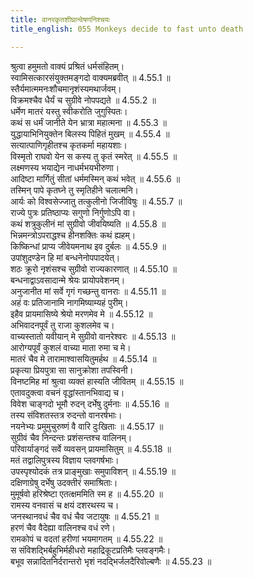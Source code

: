 ```yaml
---
title: वानरकृतशीघ्रान्वेषणनिश्चयः
title_english: 055 Monkeys decide to fast unto death

---
```

<div class="audioEmbed"  caption="श्रीराम-हरिसीताराममूर्ति-घनपाठिभ्यां वचनम्" src="https://archive.org/download/Ramayana-recitation-Sriram-harisItArAmamUrti-Ghanapaati-v2/Kanda_4/Kanda_4_KSK-055-Monkeys_decide_to_fast_unto_death.mp3"></div>

  
श्रुत्वा हमुमतो वाक्यं प्रश्रितं धर्मसंहितम्।  
स्वामिसत्कारसंयुक्तमङ्गदो वाक्यमब्रवीत् ॥ 4.55.1 ॥   
स्तैर्यमात्ममनःशौचमानृशंस्यमथार्जवम्।  
विक्रमश्चैव धैर्यं च सुग्रीवे नोपपद्यते ॥ 4.55.2 ॥   
धर्मेण मातरं यस्तु स्वीकरोति जुगुस्पितः।  
कथं स धर्मं जानीते येन भ्रात्रा महात्मना ॥ 4.55.3 ॥   
युद्धायाभिनियुक्तेन बिलस्य पिहितं मुखम् ॥ 4.55.4 ॥   
सत्यात्पाणिगृहीतश्च कृतकर्मा महायशाः।  
विस्मृतो राघवो येन स कस्य तु कृतं स्मरेत् ॥ 4.55.5 ॥   
लक्ष्मणस्य भयाद्येन नाधर्मभयभीरुणा।  
आदिष्टा मार्गितुं सीतां धर्ममस्मिन् कथं भवेत् ॥ 4.55.6 ॥   
तस्मिन् पापे कृतघ्ने तु स्मृतिहीने चलात्मनि।  
आर्यः को विश्वसेज्जातु तत्कुलीनो जिजीविषुः ॥ 4.55.7 ॥   
राज्ये पुत्रः प्रतिष्ठाप्यः सगुणो निर्गुणोऽपि वा।  
कथं शत्रुकुलीनं मां सुग्रीवो जीवयिष्यति ॥ 4.55.8 ॥   
भिन्नमन्त्रोऽपराद्धश्च हीनशक्तिः कथं ह्यहम्।  
किष्किन्धां प्राप्य जीवेयमनाथ इव दुर्बलः ॥ 4.55.9 ॥   
उपांशुदण्डेन हि मां बन्धनेनोपपादयेत्।  
शठः क्रूरो नृशंसश्च सुग्रीवो राज्यकारणात् ॥ 4.55.10 ॥   
बन्धनाद्वाऽवसादान्मे श्रेयः प्रायोपवेशनम्।  
अनुजानीत मां सर्वे गृगं गच्छन्तु वानराः ॥ 4.55.11 ॥   
अहं वः प्रतिजानामि नागमिष्याम्यहं पुरीम्।  
इहैव प्रायमासिष्ये श्रेयो मरणमेव मे ॥ 4.55.12 ॥   
अभिवादनपूर्वं तु राजा कुशलमेव च।  
वाच्यस्तातो यवीयान् मे सुग्रीवो वानरेश्वरः ॥ 4.55.13 ॥   
आरोग्यपूर्वं कुशलं वाच्या माता रुमा च मे।  
मातरं चैव मे तारामाश्वासयितुमर्हथ ॥ 4.55.14 ॥   
प्रकृत्या प्रियपुत्रा सा सानुक्रोशा तपस्विनी।  
विनष्टमिह मां श्रुत्वा व्यक्तं हास्यति जीवितम् ॥ 4.55.15 ॥   
एतावदुक्त्वा वचनं वृद्धांस्तानभिवाद्य च।  
विवेश चाङ्गदो भूमौ रुदन् दर्भेषु दुर्मनाः ॥ 4.55.16 ॥   
तस्य संविशतस्तत्र रुदन्तो वानरर्षभाः।  
नयनेभ्यः प्रमुमुचुरुष्णं वै वारि दुःखिताः ॥ 4.55.17 ॥   
सुग्रीवं चैव निन्दन्तः प्रशंसन्तश्च वालिनम्।  
परिवार्याङ्गदं सर्वे व्यवसन् प्रायमासितुम् ॥ 4.55.18 ॥   
मतं तद्वालिपुत्रस्य विज्ञाय प्लवगर्षभाः।  
उपस्पृश्योदकं तत्र प्राङ्मुखाः समुपाविशन् ॥ 4.55.19 ॥   
दक्षिणाग्रेषु दर्भेषु उदक्तीरं समाश्रिताः।  
मुमूर्षवो हरिश्रेष्टा एतत्क्षममिति स्म ह ॥ 4.55.20 ॥   
रामस्य वनवासं च क्षयं दशरथस्य च।  
जनस्थानवधं चैव वधं चैव जटायुषः ॥ 4.55.21 ॥   
हरणं चैव वैदेह्या वालिनश्च वधं रणे।  
रामकोपं च वदतां हरीणां भयमागतम् ॥ 4.55.22 ॥   
स संविशद्भिर्बहुभिर्महीधरो महाद्रिकूटप्रतिमैः प्लवङ्गमैः।  
बभूव सन्नादितनिर्दरान्तरो भृशं नदद्भिर्जलदैरिवोल्बणैः ॥ 4.55.23 ॥   